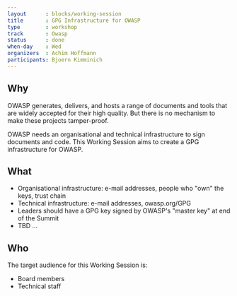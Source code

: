 ```yaml
---
layout      : blocks/working-session
title       : GPG Infrastructure for OWASP
type        : workshop
track       : Owasp
status      : done
when-day    : Wed
organizers  : Achim Hoffmann
participants: Bjoern Kimminich
---
```


## Why

OWASP generates, delivers, and hosts a range of documents and tools that are widely accepted for their high quality. But there is no mechanism to make these projects tamper-proof.

OWASP needs an organisational and technical infrastructure to sign documents and code. This Working Session aims to create a GPG infrastructure for OWASP. 

## What

* Organisational infrastructure: e-mail addresses, people who "own" the keys, trust chain
* Technical infrastructure: e-mail addresses, owasp.org/GPG
* Leaders should have a GPG key signed by OWASP's "master key" at end of the Summit
* TBD …

## Who

The target audience for this Working Session is:

* Board members
* Technical staff

